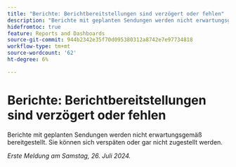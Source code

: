 ```yaml
---
title: "Berichte: Berichtbereitstellungen sind verzögert oder fehlen"
description: "Berichte mit geplanten Sendungen werden nicht erwartungsgemäß bereitgestellt. Sie können sich verspäten oder gar nicht zugestellt werden."
hidefromtoc: true
feature: Reports and Dashboards
source-git-commit: 944b2342e35f70d095380312a8742e7e97734818
workflow-type: tm+mt
source-wordcount: '62'
ht-degree: 6%

---
```



# Berichte: Berichtbereitstellungen sind verzögert oder fehlen

<!--

>[!NOTE]
>
>This issue was fixed on August 8, 2024.

-->

Berichte mit geplanten Sendungen werden nicht erwartungsgemäß bereitgestellt. Sie können sich verspäten oder gar nicht zugestellt werden.

_Erste Meldung am Samstag, 26. Juli 2024._
